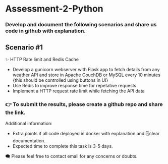 # Assessment-2-Python

### Develop and document the following scenarios and share us code in github with explanation.

## Scenario #1

✨ HTTP Rate limit and Redis Cache

- Develop a gunicorn webserver with Flask app to fetch details from any weather API and store in Apache CouchDB or MySQL every 10 minutes {this should be controlled  using buttons in UI}
- Use Redis to improve response time for repetative requests.
- Implement a HTTP request rate limit while fetching the API data


### 👉 To submit the results, please create a github repo and share the link.
Additional information:
- Extra points if all code deployed in docker with explanation and 🗒️clear documentation.
- Expected time to complete this task is 3-5 days.

🗨️ Please feel free to contact email for any concerns or doubts.
